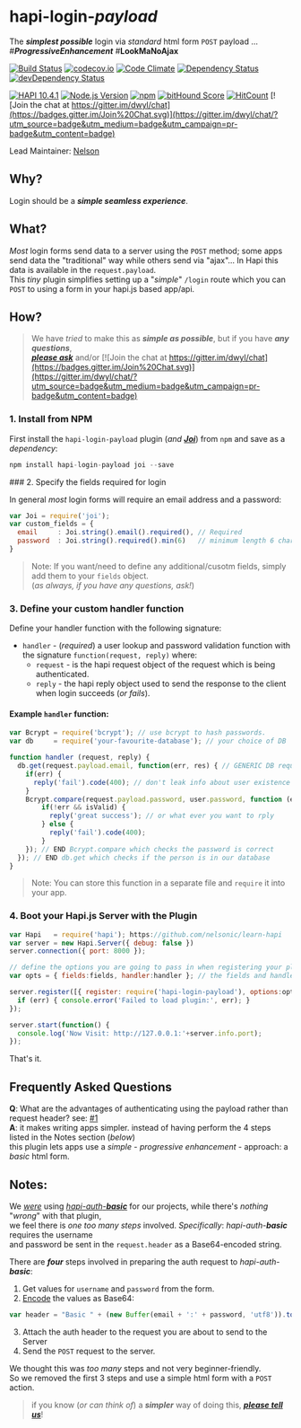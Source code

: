 # hapi-login-*payload*

The ***simplest possible*** login via *standard* html form `POST` payload ... #***ProgressiveEnhancement*** #**LookMaNoAjax**

[![Build Status](https://travis-ci.org/nelsonic/hapi-login-payload.svg)](https://travis-ci.org/nelsonic/hapi-login-payload)
[![codecov.io](http://codecov.io/github/nelsonic/hapi-login-payload/coverage.svg?branch=master)](http://codecov.io/github/nelsonic/hapi-login-payload?branch=master)
[![Code Climate](https://codeclimate.com/github/nelsonic/hapi-login-payload/badges/gpa.svg)](https://codeclimate.com/github/nelsonic/hapi-login-payload)
[![Dependency Status](https://david-dm.org/nelsonic/hapi-login-payload.svg)](https://david-dm.org/nelsonic/hapi-login-payload)
[![devDependency Status](https://david-dm.org/nelsonic/hapi-login-payload/dev-status.svg)](https://david-dm.org/nelsonic/hapi-login-payload#info=devDependencies)

[![HAPI 10.4.1](http://img.shields.io/badge/hapi-10.4.1-brightgreen.svg "Latest Hapi.js")](http://hapijs.com)
[![Node.js Version](https://img.shields.io/node/v/hapi-auth-jwt2.svg?style=flat "Node.js 0.12 & 4.0 and io.js latest all supported")](http://nodejs.org/download/)
[![npm](https://img.shields.io/npm/v/hapi-login-payload.svg)](https://www.npmjs.com/package/hapi-login-payload)
[![bitHound Score](https://www.bithound.io/github/nelsonic/hapi-login-payload/badges/score.svg)](https://www.bithound.io/github/nelsonic/hapi-login-payload)
[![HitCount](https://hitt.herokuapp.com/nelsonic/hapi-login-payload.svg)](https://github.com/dwyl/hapi-login-payload)
[![Join the chat at https://gitter.im/dwyl/chat](https://badges.gitter.im/Join%20Chat.svg)](https://gitter.im/dwyl/chat/?utm_source=badge&utm_medium=badge&utm_campaign=pr-badge&utm_content=badge)


Lead Maintainer: [Nelson](https://github.com/nelsonic)

## Why?

Login should be a ***simple seamless experience***.

## What?

*Most* login forms send data to a server using the `POST` method;
some apps send data the "traditional" way while others send via "ajax"...
In Hapi this data is available in the `request.payload`.  
This *tiny* plugin simplifies setting up a "*simple*" `/login` route
which you can `POST` to using a form in your hapi.js based app/api.



## How?

> We have *tried* to make this as ***simple as possible***,
but if you have ***any questions***,  
[***please ask***](https://github.com/nelsonic/hapi-login-payload/issues)
and/or [![Join the chat at https://gitter.im/dwyl/chat](https://badges.gitter.im/Join%20Chat.svg)](https://gitter.im/dwyl/chat/?utm_source=badge&utm_medium=badge&utm_campaign=pr-badge&utm_content=badge)




### 1. Install from NPM

First install the `hapi-login-payload` plugin
(*and* [***Joi***](https://github.com/hapijs/joi))
from `npm` and save as a *dependency*:

```js
npm install hapi-login-payload joi --save
```

### 2. Specify the fields required for login

In general *most* login forms will require an email
address and a password:

```js
var Joi = require('joi');
var custom_fields = {
  email     : Joi.string().email().required(), // Required
  password  : Joi.string().required().min(6)   // minimum length 6 characters
}
```

> Note: If you want/need to define any additional/cusotm fields,
simply add them to your `fields` object.  
(*as always, if you have any questions, ask!*)

### 3. Define your custom handler function

Define your handler function with the following signature:

- `handler` - (*required*) a user lookup and password validation function with the signature `function(request, reply)` where:
    - `request`  - is the hapi request object of the request which is being authenticated.
    - `reply`    - the hapi reply object used to send the response to the client when login succeeds (*or fails*).

#### Example `handler` function:

```js
var Bcrypt = require('bcrypt'); // use bcrypt to hash passwords.
var db     = require('your-favourite-database'); // your choice of DB

function handler (request, reply) {
  db.get(request.payload.email, function(err, res) { // GENERIC DB request. insert your own here!
    if(err) {
      reply('fail').code(400); // don't leak info about user existence
    }
    Bcrypt.compare(request.payload.password, user.password, function (err, isValid) {
        if(!err && isValid) {
          reply('great success'); // or what ever you want to rply
        } else {
          reply('fail').code(400);
        }
    }); // END Bcrypt.compare which checks the password is correct
  }); // END db.get which checks if the person is in our database
}
```
> Note: You can store this function in a separate file
and `require` it into your app.

### 4. Boot your Hapi.js Server with the Plugin


```js
var Hapi   = require('hapi'); https://github.com/nelsonic/learn-hapi
var server = new Hapi.Server({ debug: false })
server.connection({ port: 8000 });

// define the options you are going to pass in when registering your plugin
var opts = { fields:fields, handler:handler }; // the fields and handler defined above

server.register([{ register: require('hapi-login-payload'), options:opts }], function (err) {
  if (err) { console.error('Failed to load plugin:', err); }
});

server.start(function() {
  console.log('Now Visit: http://127.0.0.1:'+server.info.port);
});
```

That's it. 







## Frequently Asked Questions

**Q**: What are the advantages of authenticating using the payload rather than request header?
see: [#1](https://github.com/nelsonic/hapi-auth-payload/issues/1)  
**A**: it makes writing apps simpler. instead of having perform the 4 steps
listed in the Notes section (*below*)  
this plugin lets apps use
a *simple* - *progressive enhancement* - approach:
a *basic* html form.

## Notes:

We [*were*](https://github.com/dwyl/time/blob/17c5e830afffd558375a4c20814d8320d6ad4c9f/api/test/login.js#L31) using
[*hapi-auth*-***basic***](https://github.com/hapijs/hapi-auth-basic)
for our projects, while there's *nothing* "*wrong*" with that plugin,  
we feel there is *one too many steps* involved.
*Specifically*:
*hapi-auth*-***basic*** requires the username  
and password be sent
in the `request.header` as a Base64-encoded string.

There are ***four*** steps involved in preparing the auth
request to *hapi-auth*-***basic***:
1. Get values for `username` and `password` from the form.
2. [Encode](https://github.com/hapijs/hapi-auth-basic/blob/3bb813018819bf21f05f01a1db2b158db2878bfc/test/index.js#L746) the values as Base64:
```js
var header = "Basic " + (new Buffer(email + ':' + password, 'utf8')).toString('base64');
```
3. Attach the auth header to the request you are about to send to the Server
4. Send the `POST` request to the server.

We thought this was *too many* steps and not very beginner-friendly.  
So we removed the first 3 steps and use a simple html form with a `POST` action.

> if you know (*or can think of*) a ***simpler*** way of doing this,
[***please tell us***]()!

